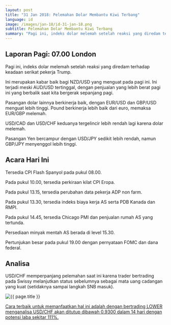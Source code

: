 ```yaml
---
layout: post
title: "31 Jan 2018: Pelemahan Dolar Membantu Kiwi Terbang"
language: id
image: /images/jan-18/id-31-jan-18.png
subtitle: Pelemahan Dolar Membantu Kiwi Terbang
summary: "Pagi ini, indeks dolar melemah setelah reaksi yang diredam terhadap keadaan serikat pekerja Trump. Ini merupakan kabar baik bagi NZD/USD yang menguat pada pagi ini"
---
```

## Laporan Pagi: 07.00 London

Pagi ini, indeks dolar melemah setelah reaksi yang diredam terhadap keadaan serikat pekerja Trump.

Ini merupakan kabar baik bagi NZD/USD yang menguat pada pagi ini. Ini terjadi meski AUD/USD tertinggal, dengan penjualan yang lebih berat pagi ini yang berbalik saat kita bergerak sepanjang pagi.

Pasangan dolar lainnya berkinerja baik, dengan EUR/USD dan GBP/USD menguat lebih tinggi. Pound berkinerja lebih baik dari euro, memaksa EUR/GBP melemah.

USD/CAD dan USD/CHF keduanya tergelincir lebih rendah lagi karena dolar melemah.

Pasangan Yen bercampur dengan USD/JPY sedikit lebih rendah, namun GBP/JPY menyenggol lebih tinggi.

## Acara Hari Ini

Tersedia CPI Flash Spanyol pada pukul 08.00.

Pada pukul 10.00, tersedia perkiraan kilat CPI Eropa.

Pada pukul 13.15, tersedia perubahan data pekerja ADP non farm.

Pada pukul 13.30, tersedia indeks biaya kerja AS serta PDB Kanada dan RMPI.

Pada pukul 14.45, tersedia Chicago PMI dan penjualan rumah AS yang tertunda.

Persediaan minyak mentah AS berada di level 15.30.

Pertunjukan besar pada pukul 19.00 dengan pernyataan FOMC dan dana federal.

## Analisa

USD/CHF memperpanjang pelemahan saat ini karena trader bertrading pada Swissy melanjutkan status sebelumnya sebagai mata uang cadangan yang kuat (setidaknya sampai langkah SNB masuk).

<img src="{{ site.url }}/images/jan-18/id-31-jan-18.png" alt="{{ page.title }}" title="{{ page.title }}">

<a href="%LINK%%?https://www.binary.com/d/trade.cgi?market=major_pairs&duration_amount=14&duration_units=d&expiry_type=duration&amount=10&amount_type=payout&underlying=frxUSDCHF&formname=higherlower&barrier=0.9300" target="_blank">Cara terbaik untuk memanfaatkan hal ini adalah dengan bertrading LOWER menganalisa USD/CHF akan ditutup dibawah 0.9300 dalam 14 hari dengan potensi laba sekitar 111%.</a>
